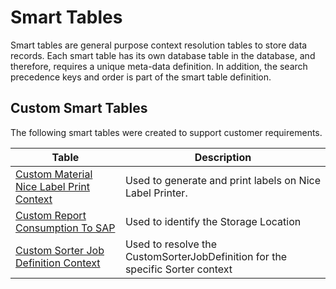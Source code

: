 # Smart Tables

Smart tables are general purpose context resolution tables to store data records. Each smart table has its own database table in the database, and therefore, requires a unique meta-data definition. In addition, the search precedence keys and order is part of the smart table definition.

## Custom Smart Tables

The following smart tables were created to support customer requirements.

| Table                     | Description       |
| ------                    | ------            |
| [Custom Material Nice Label Print Context](/AMSOsram/techspec>artifacts>smarttables>CustomMaterialNiceLabelPrintContext) | Used to generate and print labels on Nice Label Printer. |
| [Custom Report Consumption To SAP](/AMSOsram/techspec>artifacts>smarttables>CustomReportConsumptionToSAP) | Used to identify the Storage Location |
| [Custom Sorter Job Definition Context](/AMSOsram/techspec>artifacts>smarttables>CustomSorterJobDefinitionContext) | Used to resolve the CustomSorterJobDefinition for the specific Sorter context |


